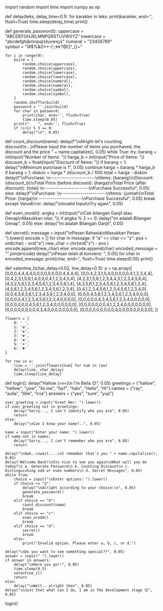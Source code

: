 import random
import time
import numpy as np

def delay(teks, delay_time=0.1):
    for karakter in teks:
        print(karakter, end='', flush=True)
        time.sleep(delay_time)
    print()

def generate_password():
    uppercase = "ABCDEFGHJKLMNPQRSTUVWXYZ"
    lowercase = "abcdefghijkmnpqrstuvwxyz"
    numeral = "23456789"  
    symbol = "!#$%&()*+-/:;<=>?@[]^_{}~"
    
    for i in range(9):
        build = [
            random.choice(uppercase),
            random.choice(uppercase),
            random.choice(lowercase),
            random.choice(lowercase),
            random.choice(numeral),
            random.choice(numeral),
            random.choice(symbol),
            random.choice(symbol),
        ]
        random.shuffle(build)
        password = ''.join(build)
        for char in password:
            print(char, end='', flush=True)
            time.sleep(0.05)
        print("    ", end='', flush=True)
        if (i+1) % 3 == 0:
            delay("\n", 0.05)

def count_discount(name):
    delay(f"\nAlright let's counting discount\n...\nPlease input the number of items you purchased, the discount and the price " + name.capitalize(), 0.05)
    while True:
        try:
            barang = int(input("Number of Items: "))
            harga_b = int(input("Price of Items: "))
            discount_b = float(input("Discount of Items: "))
            if barang < 1:
                delay("\nMinimum purchase is 1", 0.05)
                continue
            harga = barang * harga_b
            if barang > 1:
                diskon = harga * (discount_b / 100)
                total = harga - diskon
                delay(f"\nPurchase: \n-----------------------\nItems: {barang}\nDiscount: {discount_b}\nTotal Price (before discount): {harga}\nTotal Price (after discount): {total}    \n-----------------------\nPurchase Successful", 0.05)
            else:
                delay(f"\nPurchase: \n-----------------------\nItems: {jumlah}\nTotal Price: {harga}\n-----------------------\nPurchase Successful", 0.05)
            break
        except ValueError:
            delay("\nInvalid Input\nTry again", 0.05)
            
def even_orodd():
    angka = int(input("\nCek bilangan Ganjil atau Genap\nMasukkan nilai: "))
    if angka % 2 == 0:
       delay("Ini adalah Bilangan Genap", 0.05)
    else:
       delay("Ini adalah Bilangan Ganjil", 0.05)
       
def secret():
    message = input("\nPesan Rahasia\nMasukkan Pesan: ").lower()
    encode = []
    for char in message:
        if "a" <= char <= "z":
            pos = ord(char) - ord("a")
            new_char = chr(ord("z") - pos )
            encode.append(new_char)
        else:
            encode.append(char)
    encoded_message = "".join(encode)
    delay("\nPesan telah di konversi: ", 0.05)
    for char in encoded_message:
        print(char, end='', flush=True)
        time.sleep(0.05)
    print()
    
def valentine_1(char_delay=0.02, line_delay=0.3):
    a = np.array([
        [0,0,0,4,4,4,4,0,0,0,0,0,0,0,0,4,4,4,4],
        [0,0,4,2,3,1,5,4,0,0,0,0,0,4,1,2,3,4,4],
        [0,4,2,3,1,5,6,1,4,0,0,0,4,1,2,3,4,5,4],
        [4,2,3,1,5,6,1,2,3,4,4,3,1,2,3,4,5,6,4],
        [4,3,2,5,6,1,2,3,4,5,6,1,2,3,4,5,6,1,4],
        [4,3,5,6,1,2,3,4,5,6,1,2,3,4,5,6,1,2,4],
        [4,5,6,1,2,3,4,5,6,1,2,3,4,5,6,1,2,3,4],
        [0,4,1,2,3,4,5,6,1,2,3,4,5,6,1,2,3,4,0],
        [0,0,4,3,6,5,6,1,2,3,4,5,6,1,2,3,4,0,0],
        [0,0,0,4,5,6,1,2,3,4,5,6,1,2,3,4,0,0,0],
        [0,0,0,0,4,1,2,3,4,5,6,1,2,3,4,0,0,0,0],
        [0,0,0,0,0,4,3,4,5,6,1,2,3,4,0,0,0,0,0],
        [0,0,0,0,0,0,4,5,6,1,2,3,4,0,0,0,0,0,0],
        [0,0,0,0,0,0,0,4,1,2,3,4,0,0,0,0,0,0,0],
        [0,0,0,0,0,0,0,0,4,3,4,0,0,0,0,0,0,0,0],
        [0,0,0,0,0,0,0,0,0,4,0,0,0,0,0,0,0,0,0],
    ])

    flowers = {
        0: ' ',
        1: '✿',
        2: '❀',
        3: '✾',
        4: '❁',
        5: '⚘',
        6: '♣'
    }

    for row in a:
        line = ''.join(flowers[num] for num in row)
        delay(line, char_delay)
        time.sleep(line_delay)
           
def login():
    delay("Hallow (>v<)\n I'm Bella 😙", 0.05)
    greetings = {"hallow", "hellow", "yow", "its me", "ha?", "halo", "Hello", "Hi"}
    names = {"ray", "aulia", "lillie", "irva"}
    answers = {"yes", "sure", "yup"}
    
    user_greeting = input("Greet Her: ").lower()
    if user_greeting not in greetings:
        delay("Sorry..., I can't identify who you are", 0.05)
        return
    else:
        delay("\nCan I know your name?..", 0.05)

    name = input("Enter your name: ").lower()
    if name not in names:
        delay("Sorry..., I can't remember who you are", 0.05)
        return

    delay("\nOwh..\nwait....\nI remember that's you " + name.capitalize(), 0.05)
    delay("Welcome Back!\nIts nice to see you again\nWhat will you do today?\n a. Generate Password\n b. Counting Discount\n c. Distinguishing odd or even numbers\n d. Secret Messages", 0.05)
    while True:
        choice = input("\nEnter options: ").lower()
        if choice == "a":
            delay("\nAlright according to your choice:\n", 0.05)
            generate_password()
            break
        elif choice == "b":
            count_discount(name)
            break
        elif choice == "c":
            even_orodd()
            break
        elif choice == "d":
            secret()
            break
        else:
            print("Invalid option. Please enter a, b, c, or d.")
            
    delay("\nDo you want to see something special??", 0.05)
    answer = input(" ").lower()
    if answer in answers:
        delay("\nHere you go!!", 0.05)
        time.sleep(0.5)
        valentine_1()
        return
    else:
        delay("\nWell.. alright then", 0.05)
    delay("\nJust that what can I do, I am in the development stage 😊", 0.05)
            
login()
